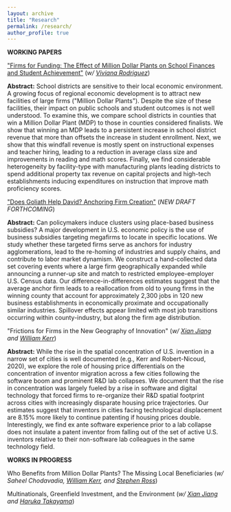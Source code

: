 ```yaml
---
layout: archive
title: "Research"
permalink: /research/
author_profile: true
---
```


**WORKING PAPERS**

["Firms for Funding: The Effect of Million Dollar Plants on School Finances and Student Achievement"](https://www.dropbox.com/scl/fi/9e4p9awxasd9i5u1izknn/Firms-for-Funding.pdf?rlkey=ry79v4hunzmtgbv4tmaovtnb7&st=yk2zs06b&dl=0) (*w/ [Viviana Rodriguez](https://www.vivianarodriguez.com/)*)

**Abstract:** School districts are sensitive to their local economic environment. A growing focus of regional economic development is to attract new facilities of large firms ("Million Dollar Plants"). Despite the size of these facilities, their impact on public schools and student outcomes is not well understood. To examine this, we compare school districts in counties that win a Million Dollar Plant (MDP) to those in counties considered finalists. We show that winning an MDP leads to a persistent increase in school district revenue that more than offsets the increase in student enrollment. Next, we show that this windfall revenue is mostly spent on instructional expenses and teacher hiring, leading to a reduction in average class size and improvements in reading and math scores. Finally, we find considerable heterogeneity by facility-type with manufacturing plants leading districts to spend additional property tax revenue on capital projects and high-tech establishments inducing expenditures on instruction that improve math proficiency scores.

["Does Goliath Help David? Anchoring Firm Creation"](https://www.dropbox.com/scl/fi/jhhhvl8k14fu18mv818li/Goliath.pdf?rlkey=zko3v5u7wfxtubtii84hmx8gb&dl=0)
(*NEW DRAFT FORTHCOMING*)

**Abstract:** Can policymakers induce clusters using place-based business subsidies? A major development in U.S. economic policy is the use of business subsidies targeting megafirms to locate in specific locations. We study whether these targeted firms serve as anchors for industry agglomerations, lead to the re-homing of industries and  supply chains, and contribute to labor market dynamism. We construct a hand-collected data set covering events where a large firm geographically expanded while announcing a runner-up site and match to restricted employee-employer U.S. Census data. Our difference-in-differences estimates suggest that the average anchor firm leads to a reallocation from old to young firms in the winning county that account for approximately 2,300 jobs in 120 new business establishments in economically proximate and occupationally similar industries. Spillover effects appear limited with most job transitions occurring within county-industry, but along the firm age distribution.

"Frictions for Firms in the New Geography of Innovation" (*w/ [Xian Jiang](https://www.xian-jiang.com/) and [William Kerr](https://www.hbs.edu/faculty/Pages/profile.aspx?facId=337265)*)

**Abstract:** While the rise in the spatial concentration of U.S. invention in a narrow set of cities is well documented (e.g., Kerr and Robert-Nicoud, 2020), we explore the role of housing price differentials on the concentration of inventor migration across a few cities following the software boom and prominent R&D lab collapses. We document that the rise in concentration was largely fueled by a rise in software and digital technology that forced firms to re-organize their R&D spatial footprint across cities with increasingly disparate housing price trajectories. Our estimates suggest
that inventors in cities facing technological displacement are 8.15% more likely to continue patenting if housing prices double. Interestingly, we find ex ante software experience prior to a lab collapse does not insulate a patent inventor from falling out of the set of active U.S. inventors relative to their non-software lab colleagues in the same technology field.

**WORKS IN PROGRESS** 

Who Benefits from Million Dollar Plants? The Missing Local Beneficiaries (*w/ Saheel Chodavadia, [William Kerr](https://www.hbs.edu/faculty/Pages/profile.aspx?facId=337265), and [Stephen Ross](https://econ.uconn.edu/ross/)*)

Multinationals, Greenfield Investment, and the Environment (*w/ [Xian Jiang](https://www.xian-jiang.com/) and [Haruka Takayama](https://sites.google.com/virginia.edu/haruka-takayama/home)*)
